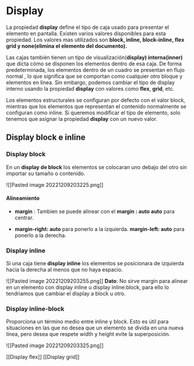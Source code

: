 # Display

La propiedad **display** define el tipo de caja usado para presentar el elemento en pantalla. Existen varios valores disponibles para esta propiedad. Los valores mas utilizados son **block, inline, block-inline, flex grid y none(elimina el elemento del documento).**

Las cajas también tienen un tipo de visualización(**display) interna(inner)** que dicta cómo se disponen los elementos dentro de esa caja. De forma predeterminada, los elementos dentro de un cuadro se presentan en flujo normal , lo que significa que se comportan como cualquier otro bloque y elementos en línea. Sin embargo, podemos cambiar el tipo de display interno usando la propiedad **display** con valores como **flex**, **grid**, etc. 

Los elementos estructurales se configuran por defecto con el valor block, mientras que los elementos que representan el contenido normalmente se configuran como inline. Si queremos modificar el tipo de elemento, solo tenemos que asignar la propiedad **display** con un nuevo valor.

## Display block e inline

### Display block

En un **display de block** los elementos se colocaran uno debajo del otro sin importar su tamaño o contenido.

![[Pasted image 20221209203225.png]]
#### Alineamiento

* **margin** : Tambien se puede alinear con el **margin : auto auto** para centrar. 

* **margin-right: auto** para ponerlo a la izquierda. **margin-left: auto** para ponerlo a la derecha.

### Display inline

Si una caja tiene **display inline** los elementos se posicionara de izquierda hacia la derecha al menos que no haya espacio. 

![[Pasted image 20221209203255.png]]
**Dato**: No sirve margin para alinear en un elemento con display inline u display inline:block, para ello lo tendriamos que cambiar el display a block u otro.

### Display inline-block
Proporciona un término medio entre inline y block. Esto es útil para situaciones en las que no desea que un elemento se divida en una nueva línea, pero desea que respete width y height evite la superposición.

![[Pasted image 20221209203325.png]]

[[Display flex]]
[[Display grid]]
